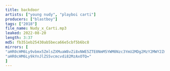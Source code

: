 ```yaml
---
title: backdoor
artists: ["young nudy", "playboi carti"]
producers: ["blastboy"]
tags: ["2018"]
file_name: Nudy_x_Carti.mp3
leaked: 2022-08-20
length: 3:37
md5: fb351eb25430ab5beca66e5cbf5b6bc8
mirrors: [
"aHR0cHM6Ly9vbmx5ZmlsZXMuaW8vZi8xNWE5ZTE0NmM5YWM0Nzc3YmU2MDg2MzY2MWY2ZmVhNQ==",
"aHR0cHM6Ly9kYnJlZS5vcmcvdi82MzAxOTQ="
]
---
```

